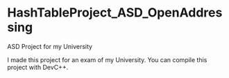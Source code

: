 # HashTableProject_ASD_OpenAddressing
ASD Project for my University

I made this project for an exam of my University. You can compile this project with DevC++.
